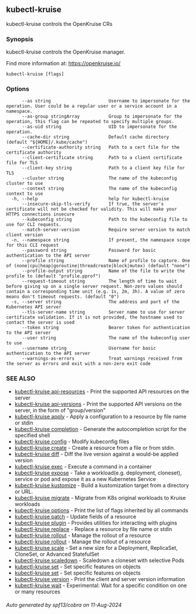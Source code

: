 ## kubectl-kruise

kubectl-kruise controls the OpenKruise CRs

### Synopsis

kubectl-kruise controls the OpenKruise manager.

 Find more information at: https://openkruise.io/

```
kubectl-kruise [flags]
```

### Options

```
      --as string                      Username to impersonate for the operation. User could be a regular user or a service account in a namespace.
      --as-group stringArray           Group to impersonate for the operation, this flag can be repeated to specify multiple groups.
      --as-uid string                  UID to impersonate for the operation.
      --cache-dir string               Default cache directory (default "${HOME}/.kube/cache")
      --certificate-authority string   Path to a cert file for the certificate authority
      --client-certificate string      Path to a client certificate file for TLS
      --client-key string              Path to a client key file for TLS
      --cluster string                 The name of the kubeconfig cluster to use
      --context string                 The name of the kubeconfig context to use
  -h, --help                           help for kubectl-kruise
      --insecure-skip-tls-verify       If true, the server's certificate will not be checked for validity. This will make your HTTPS connections insecure
      --kubeconfig string              Path to the kubeconfig file to use for CLI requests.
      --match-server-version           Require server version to match client version
  -n, --namespace string               If present, the namespace scope for this CLI request
      --password string                Password for basic authentication to the API server
      --profile string                 Name of profile to capture. One of (none|cpu|heap|goroutine|threadcreate|block|mutex) (default "none")
      --profile-output string          Name of the file to write the profile to (default "profile.pprof")
      --request-timeout string         The length of time to wait before giving up on a single server request. Non-zero values should contain a corresponding time unit (e.g. 1s, 2m, 3h). A value of zero means don't timeout requests. (default "0")
  -s, --server string                  The address and port of the Kubernetes API server
      --tls-server-name string         Server name to use for server certificate validation. If it is not provided, the hostname used to contact the server is used
      --token string                   Bearer token for authentication to the API server
      --user string                    The name of the kubeconfig user to use
      --username string                Username for basic authentication to the API server
      --warnings-as-errors             Treat warnings received from the server as errors and exit with a non-zero exit code
```

### SEE ALSO

* [kubectl-kruise api-resources](kubectl-kruise_api-resources.md)	 - Print the supported API resources on the server
* [kubectl-kruise api-versions](kubectl-kruise_api-versions.md)	 - Print the supported API versions on the server, in the form of "group/version"
* [kubectl-kruise apply](kubectl-kruise_apply.md)	 - Apply a configuration to a resource by file name or stdin
* [kubectl-kruise completion](kubectl-kruise_completion.md)	 - Generate the autocompletion script for the specified shell
* [kubectl-kruise config](kubectl-kruise_config.md)	 - Modify kubeconfig files
* [kubectl-kruise create](kubectl-kruise_create.md)	 - Create a resource from a file or from stdin.
* [kubectl-kruise diff](kubectl-kruise_diff.md)	 - Diff the live version against a would-be applied version
* [kubectl-kruise exec](kubectl-kruise_exec.md)	 - Execute a command in a container
* [kubectl-kruise expose](kubectl-kruise_expose.md)	 - Take a workload(e.g. deployment, cloneset), service or pod and expose it as a new Kubernetes Service
* [kubectl-kruise kustomize](kubectl-kruise_kustomize.md)	 - Build a kustomization target from a directory or URL.
* [kubectl-kruise migrate](kubectl-kruise_migrate.md)	 - Migrate from K8s original workloads to Kruise workloads
* [kubectl-kruise options](kubectl-kruise_options.md)	 - Print the list of flags inherited by all commands
* [kubectl-kruise patch](kubectl-kruise_patch.md)	 - Update fields of a resource
* [kubectl-kruise plugin](kubectl-kruise_plugin.md)	 - Provides utilities for interacting with plugins
* [kubectl-kruise replace](kubectl-kruise_replace.md)	 - Replace a resource by file name or stdin
* [kubectl-kruise rollout](kubectl-kruise_rollout.md)	 - Manage the rollout of a resource
* [kubectl-kruise rollout](kubectl-kruise_rollout.md)	 - Manage the rollout of a resource
* [kubectl-kruise scale](kubectl-kruise_scale.md)	 - Set a new size for a Deployment, ReplicaSet, CloneSet, or Advanced StatefulSet
* [kubectl-kruise scaledown](kubectl-kruise_scaledown.md)	 - Scaledown a cloneset with selective Pods
* [kubectl-kruise set](kubectl-kruise_set.md)	 - Set specific features on objects
* [kubectl-kruise set](kubectl-kruise_set.md)	 - Set specific features on objects
* [kubectl-kruise version](kubectl-kruise_version.md)	 - Print the client and server version information
* [kubectl-kruise wait](kubectl-kruise_wait.md)	 - Experimental: Wait for a specific condition on one or many resources

###### Auto generated by spf13/cobra on 11-Aug-2024
